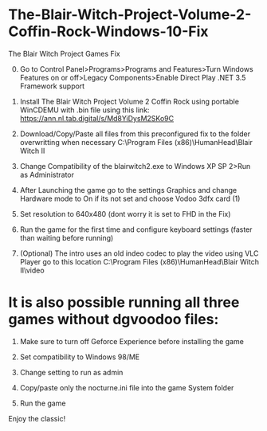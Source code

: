 # The-Blair-Witch-Project-Volume-2-Coffin-Rock-Windows-10-Fix
The Blair Witch Project Games Fix

0. Go to Control Panel>Programs>Programs and Features>Turn Windows Features on or off>Legacy Components>Enable Direct Play .NET 3.5 Framework support

1. Install The Blair Witch Project Volume 2 Coffin Rock using portable WinCDEMU with .bin file using this link: https://ann.nl.tab.digital/s/Md8YiDysM2SKo9C
2. Download/Copy/Paste all files from this preconfigured fix to the folder overwritting when necessary C:\Program Files (x86)\HumanHead\Blair Witch II

3. Change Compatibility of the blairwitch2.exe to Windows XP SP 2>Run as Administrator

4. After Launching the game go to the settings Graphics and change Hardware mode to On if its not set and choose Vodoo 3dfx card (1)

5. Set resolution to 640x480 (dont worry it is set to FHD in the Fix)

6. Run the game for the first time and configure keyboard settings (faster than waiting before running)

7. (Optional) The intro uses an old indeo codec to play the video using VLC Player go to this location C:\Program Files (x86)\HumanHead\Blair Witch II\video

# It is also possible running all three games without dgvoodoo files:

1. Make sure to turn off Geforce Experience before installing the game

2. Set compatibility to Windows 98/ME 

3. Change setting to run as admin

4. Copy/paste only the nocturne.ini file into the game System folder

5. Run the game

Enjoy the classic!
